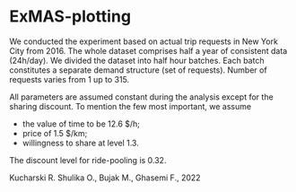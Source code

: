 # ExMAS-plotting

We conducted the experiment based on actual trip requests in New York City from 2016. The whole dataset comprises half a year of consistent data (24h/day). We divided the dataset into half hour batches. Each batch constitutes a separate demand structure (set of requests). Number of requests varies from 1 up to 315.

All parameters are assumed constant during the analysis except for the sharing discount. To mention the few most important, we assume 
- the value of time to be 12.6 $/h; 
- price of 1.5 $/km; 
- willingness to share at level 1.3. 

The discount level for ride-pooling is 0.32. 


Kucharski R. Shulika O., Bujak M., Ghasemi F., 2022
